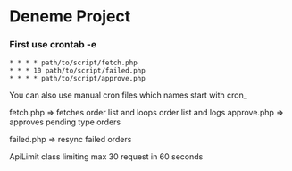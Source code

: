 # Deneme Project

### First use crontab -e 
    * * * * path/to/script/fetch.php
    * * * 10 path/to/script/failed.php
    * * * * path/to/script/approve.php
 

 You can also use manual cron files which names start with cron_

 fetch.php => fetches order list and loops order list and logs
 approve.php => approves pending type orders

 failed.php => resync failed orders

 ApiLimit class limiting max 30 request in 60 seconds

